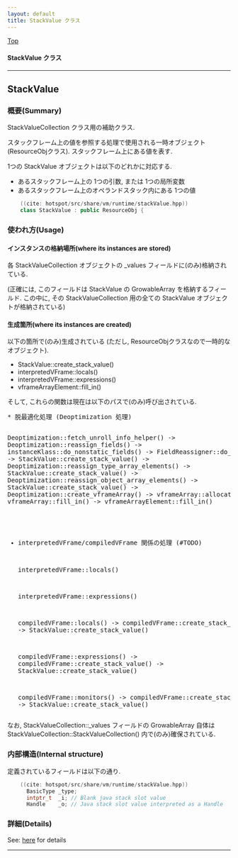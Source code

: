 ```yaml
---
layout: default
title: StackValue クラス 
---
```

[Top](../index.html)

#### StackValue クラス 



---
## <a name="noeGtoD4NP" id="noeGtoD4NP">StackValue</a>

### 概要(Summary)
StackValueCollection クラス用の補助クラス.

スタックフレーム上の値を参照する処理で使用される一時オブジェクト(ResourceObjクラス).
スタックフレーム上にある値を表す.

1つの StackValue オブジェクトは以下のどれかに対応する.

* あるスタックフレーム上の 1つの引数, または 1つの局所変数
* あるスタックフレーム上のオペランドスタック内にある 1つの値


```cpp
    ((cite: hotspot/src/share/vm/runtime/stackValue.hpp))
    class StackValue : public ResourceObj {
```

### 使われ方(Usage)
#### インスタンスの格納場所(where its instances are stored)
各 StackValueCollection オブジェクトの _values フィールドに(のみ)格納されている.

(正確には, このフィールドは StackValue の GrowableArray を格納するフィールド.
この中に, その StackValueCollection 用の全ての StackValue オブジェクトが格納されている)

#### 生成箇所(where its instances are created)
以下の箇所で(のみ)生成されている
(ただし, ResourceObjクラスなので一時的なオブジェクト).

* StackValue::create_stack_value()
* interpretedVFrame::locals()
* interpretedVFrame::expressions()
* vframeArrayElement::fill_in()

そして, これらの関数は現在は以下のパスで(のみ)呼び出されている.

<div class="flow-abst"><pre>
* 脱最適化処理 (Deoptimization 処理)

  Deoptimization::fetch_unroll_info_helper()
  -&gt; Deoptimization::reassign_fields()
     -&gt; instanceKlass::do_nonstatic_fields()
        -&gt; FieldReassigner::do_field()
           -&gt; StackValue::create_stack_value()
     -&gt; Deoptimization::reassign_type_array_elements()
        -&gt; StackValue::create_stack_value()
     -&gt; Deoptimization::reassign_object_array_elements()
        -&gt; StackValue::create_stack_value()
  -&gt; Deoptimization::create_vframeArray()
     -&gt; vframeArray::allocate()
        -&gt; vframeArray::fill_in()
           -&gt; vframeArrayElement::fill_in()

* interpretedVFrame/compiledVFrame 関係の処理 (#TODO)

  interpretedVFrame::locals()

  interpretedVFrame::expressions()
  
  compiledVFrame::locals()
  -&gt; compiledVFrame::create_stack_value()
     -&gt; StackValue::create_stack_value()
  
  compiledVFrame::expressions()
  -&gt; compiledVFrame::create_stack_value()
     -&gt; StackValue::create_stack_value()
  
  compiledVFrame::monitors()
  -&gt; compiledVFrame::create_stack_value()
     -&gt; StackValue::create_stack_value()
</pre></div>

なお, StackValueCollection::_values フィールドの GrowableArray 自体は 
StackValueCollection::StackValueCollection() 内で(のみ)確保されている. 

### 内部構造(Internal structure)
定義されているフィールドは以下の通り.


```cpp
    ((cite: hotspot/src/share/vm/runtime/stackValue.hpp))
      BasicType _type;
      intptr_t  _i; // Blank java stack slot value
      Handle    _o; // Java stack slot value interpreted as a Handle
```




### 詳細(Details)
See: [here](../doxygen/classStackValue.html) for details

---
